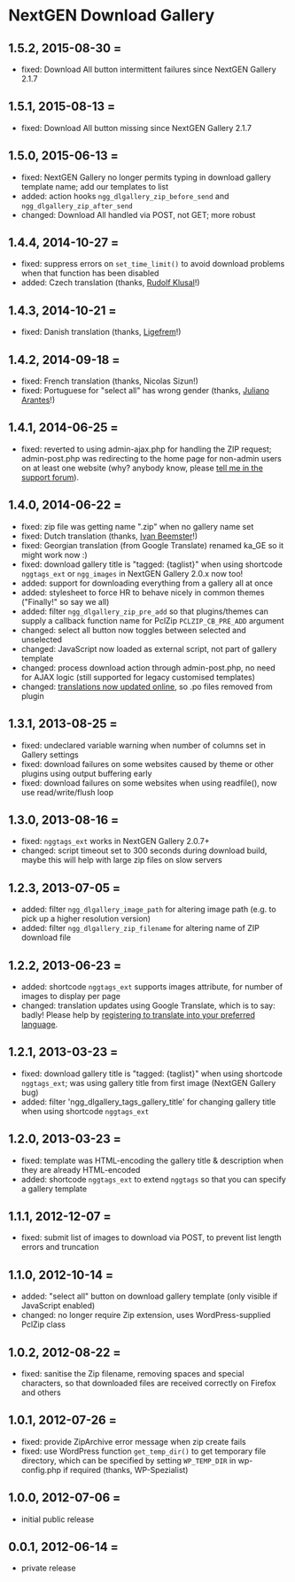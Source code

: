 # NextGEN Download Gallery

## 1.5.2, 2015-08-30 =

* fixed: Download All button intermittent failures since NextGEN Gallery 2.1.7

## 1.5.1, 2015-08-13 =

* fixed: Download All button missing since NextGEN Gallery 2.1.7

## 1.5.0, 2015-06-13 =

* fixed: NextGEN Gallery no longer permits typing in download gallery template name; add our templates to list
* added: action hooks `ngg_dlgallery_zip_before_send` and `ngg_dlgallery_zip_after_send`
* changed: Download All handled via POST, not GET; more robust

## 1.4.4, 2014-10-27 =

* fixed: suppress errors on `set_time_limit()` to avoid download problems when that function has been disabled
* added: Czech translation (thanks, [Rudolf Klusal](http://www.klusik.cz/)!)

## 1.4.3, 2014-10-21 =

* fixed: Danish translation (thanks, [Ligefrem](http://www.ligefrem.dk/)!)

## 1.4.2, 2014-09-18 =

* fixed: French translation (thanks, Nicolas Sizun!)
* fixed: Portuguese for "select all" has wrong gender (thanks, [Juliano Arantes](http://www.42fotografia.com.br/)!)

## 1.4.1, 2014-06-25 =

* fixed: reverted to using admin-ajax.php for handling the ZIP request; admin-post.php was redirecting to the home page for non-admin users on at least one website (why? anybody know, please [tell me in the support forum](https://wordpress.org/support/topic/only-administrator-can-download)).

## 1.4.0, 2014-06-22 =

* fixed: zip file was getting name ".zip" when no gallery name set
* fixed: Dutch translation (thanks, [Ivan Beemster](http://www.lijndiensten.com/)!)
* fixed: Georgian translation (from Google Translate) renamed ka_GE so it might work now :)
* fixed: download gallery title is "tagged: {taglist}" when using shortcode `nggtags_ext` or `ngg_images` in NextGEN Gallery 2.0.x now too!
* added: support for downloading everything from a gallery all at once
* added: stylesheet to force HR to behave nicely in common themes ("Finally!" so say we all)
* added: filter `ngg_dlgallery_zip_pre_add` so that plugins/themes can supply a callback function name for PclZip `PCLZIP_CB_PRE_ADD` argument
* changed: select all button now toggles between selected and unselected
* changed: JavaScript now loaded as external script, not part of gallery template
* changed: process download action through admin-post.php, no need for AJAX logic (still supported for legacy customised templates)
* changed: [translations now updated online](https://translate.webaware.com.au/projects/nextgen-download-gallery), so .po files removed from plugin

## 1.3.1, 2013-08-25 =

* fixed: undeclared variable warning when number of columns set in Gallery settings
* fixed: download failures on some websites caused by theme or other plugins using output buffering early
* fixed: download failures on some websites when using readfile(), now use read/write/flush loop

## 1.3.0, 2013-08-16 =

* fixed: `nggtags_ext` works in NextGEN Gallery 2.0.7+
* changed: script timeout set to 300 seconds during download build, maybe this will help with large zip files on slow servers

## 1.2.3, 2013-07-05 =

* added: filter `ngg_dlgallery_image_path` for altering image path (e.g. to pick up a higher resolution version)
* added: filter `ngg_dlgallery_zip_filename` for altering name of ZIP download file

## 1.2.2, 2013-06-23 =

* added: shortcode `nggtags_ext` supports images attribute, for number of images to display per page
* changed: translation updates using Google Translate, which is to say: badly! Please help by [registering to translate into your preferred language](https://translate.webaware.com.au/projects/nextgen-download-gallery).

## 1.2.1, 2013-03-23 =

* fixed: download gallery title is "tagged: {taglist}" when using shortcode `nggtags_ext`; was using gallery title from first image (NextGEN Gallery bug)
* added: filter 'ngg_dlgallery_tags_gallery_title' for changing gallery title when using shortcode `nggtags_ext`

## 1.2.0, 2013-03-23 =

* fixed: template was HTML-encoding the gallery title & description when they are already HTML-encoded
* added: shortcode `nggtags_ext` to extend `nggtags` so that you can specify a gallery template

## 1.1.1, 2012-12-07 =

* fixed: submit list of images to download via POST, to prevent list length errors and truncation

## 1.1.0, 2012-10-14 =

* added: "select all" button on download gallery template (only visible if JavaScript enabled)
* changed: no longer require Zip extension, uses WordPress-supplied PclZip class

## 1.0.2, 2012-08-22 =

* fixed: sanitise the Zip filename, removing spaces and special characters, so that downloaded files are received correctly on Firefox and others

## 1.0.1, 2012-07-26 =

* fixed: provide ZipArchive error message when zip create fails
* fixed: use WordPress function `get_temp_dir()` to get temporary file directory, which can be specified by setting `WP_TEMP_DIR` in wp-config.php if required (thanks, WP-Spezialist)

## 1.0.0, 2012-07-06 =

* initial public release

## 0.0.1, 2012-06-14 =

* private release
